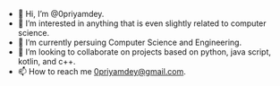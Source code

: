 - 👋 Hi, I’m @0priyamdey.
- 👀 I’m interested in anything that is even slightly related to computer science.
- 🌱 I’m currently persuing Computer Science and Engineering.
- 💞️ I’m looking to collaborate on projects based on python, java script, kotlin, and c++.
- 📫 How to reach me 0priyamdey@gmail.com.

<!---
0priyamdey/0priyamdey is a ✨ special ✨ repository because its `README.md` (this file) appears on your GitHub profile.
You can click the Preview link to take a look at your changes.
--->
